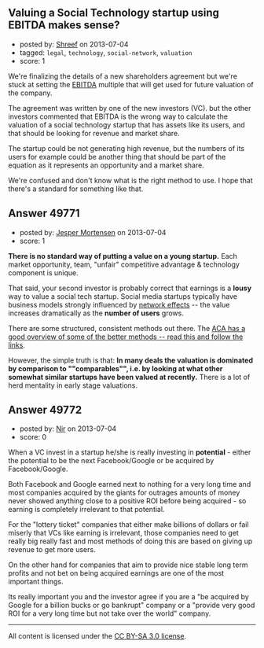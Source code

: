 ## Valuing a Social Technology startup using EBITDA makes sense?

- posted by: [Shreef](https://stackexchange.com/users/-1/9275-shreef) on 2013-07-04
- tagged: `legal`, `technology`, `social-network`, `valuation`
- score: 1

We're finalizing the details of a new shareholders agreement but we're stuck at setting the [EBITDA][1] multiple that will get used for future valuation of the company.

The agreement was written by one of the new investors (VC). but the other investors commented that EBITDA is the wrong way to calculate the valuation of a social technology startup that has assets like its users, and that should be looking for revenue and market share.

The startup could be not generating high revenue, but the numbers of its users for example could be another thing that should be part of the equation as it represents an opportunity and a market share.

We're confused and don't know what is the right method to use. I hope that there's a standard for something like that.


  [1]: http://en.wikipedia.org/wiki/Earnings_before_interest,_taxes,_depreciation_and_amortization


## Answer 49771

- posted by: [Jesper Mortensen](https://stackexchange.com/users/-1/1261-jesper-mortensen) on 2013-07-04
- score: 1

<p><strong>There is no standard way of putting a value on a young startup.</strong> Each market opportunity, team, "unfair" competitive advantage &amp; technology component is unique.</p>

<p>That said, your second investor is probably correct that earnings is a <strong>lousy</strong> way to value a social tech startup. Social media startups typically have business models strongly influenced by <a href="http://en.wikipedia.org/wiki/Network_effect" rel="nofollow">network effects</a> -- the value increases dramatically as the <strong>number of users</strong> grows.</p>

<p>There are some structured, consistent methods out there. The <a href="http://www.angelcapitalassociation.org/blog/1266679847/" rel="nofollow">ACA has a good overview of some of the better methods -- read this and follow the links</a>.</p>

<p>However, the simple truth is that: <strong>In many deals the valuation is dominated by comparison to ""comparables"", i.e. by looking at what other somewhat similar startups have been valued at recently.</strong> There is a lot of herd mentality in early stage valuations.</p>



## Answer 49772

- posted by: [Nir](https://stackexchange.com/users/-1/4237-nir) on 2013-07-04
- score: 0

When a VC invest in a startup he/she is really investing in **potential** - either the potential to be the next Facebook/Google or be acquired by Facebook/Google.

Both Facebook and Google earned next to nothing for a very long time and most companies acquired by the giants for outrages amounts of money never showed anything close to a positive ROI before being acquired - so earning is completely irrelevant to that potential.

For the "lottery ticket" companies that either make billions of dollars or fail miserly that VCs like earning is irrelevant, those companies need to get really big really fast and most methods of doing this are based on giving up revenue to get more users.

On the other hand for companies that aim to provide nice stable long term profits and not bet on being acquired earnings are one of the most important things.

Its really important you and the investor agree if you are a "be acquired by Google for a billion bucks or go bankrupt" company or a "provide very good ROI for a very long time but not take over the world" company.




---

All content is licensed under the [CC BY-SA 3.0 license](https://creativecommons.org/licenses/by-sa/3.0/).
